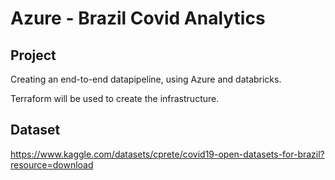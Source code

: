 # Azure - Brazil Covid Analytics

## Project
Creating an end-to-end datapipeline, using Azure and databricks.

Terraform will be used to create the infrastructure.

## Dataset
https://www.kaggle.com/datasets/cprete/covid19-open-datasets-for-brazil?resource=download



